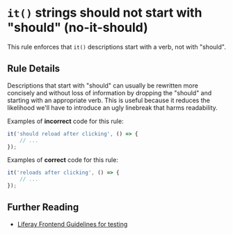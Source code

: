 <!--
SPDX-FileCopyrightText: © 2020 Liferay Inc. <https://liferay.com>

SPDX-License-Identifier: MIT
-->

# `it()` strings should not start with "should" (no-it-should)

This rule enforces that `it()` descriptions start with a verb, not with "should".

## Rule Details

Descriptions that start with "should" can usually be rewritten more concisely and without loss of information by dropping the "should" and starting with an appropriate verb. This is useful because it reduces the likelihood we'll have to introduce an ugly linebreak that harms readability.

Examples of **incorrect** code for this rule:

```js
it('should reload after clicking', () => {
	// ...
});
```

Examples of **correct** code for this rule:

```js
it('reloads after clicking', () => {
	// ...
});
```

## Further Reading

-   [Liferay Frontend Guidelines for testing](https://github.com/liferay/liferay-frontend-guidelines/blob/master/guidelines/general/testing.md)

